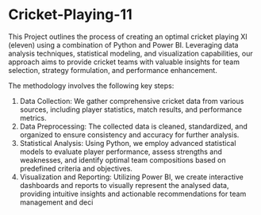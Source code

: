 # Cricket-Playing-11
This Project outlines the process of creating an optimal cricket playing XI (eleven) using a combination of Python and Power BI. Leveraging data analysis techniques, statistical modeling, and visualization capabilities, our approach aims to provide cricket teams with valuable insights for team selection, strategy formulation, and performance enhancement.

The methodology involves the following key steps:

1. Data Collection: We gather comprehensive cricket data from various sources, including player  statistics, match results, and performance metrics.
2. Data Preprocessing: The collected data is cleaned, standardized, and organized to ensure consistency and accuracy for further analysis.
3. Statistical Analysis: Using Python, we employ advanced statistical models to evaluate player performance, assess strengths and weaknesses, and identify optimal team compositions based on predefined criteria and objectives.
4. Visualization and Reporting: Utilizing Power BI, we create interactive dashboards and reports to visually represent the analysed data, providing intuitive insights and actionable recommendations for team management and deci

